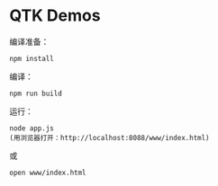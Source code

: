 # QTK Demos 

编译准备：

```
npm install 
```

编译：

```
npm run build
```

运行：

```
node app.js
(用浏览器打开：http://localhost:8088/www/index.html)
```
或

```
open www/index.html
```

